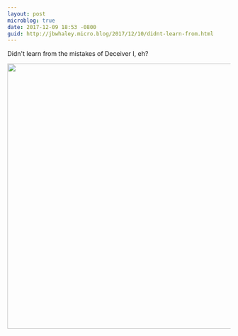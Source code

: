 ```yaml
---
layout: post
microblog: true
date: 2017-12-09 18:53 -0800
guid: http://jbwhaley.micro.blog/2017/12/10/didnt-learn-from.html
---
```

Didn't learn from the mistakes of Deceiver I, eh?

<img src="http://www.jarrodwhaley.com/uploads/2017/c84dfb06c0.jpg" width="600" height="600" />
